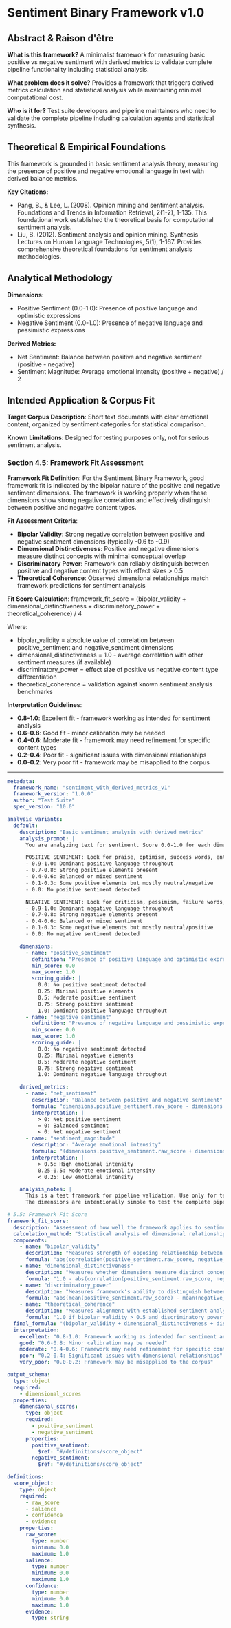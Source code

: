 # Sentiment Binary Framework v1.0

## Abstract & Raison d'être

**What is this framework?**
A minimalist framework for measuring basic positive vs negative sentiment with derived metrics to validate complete pipeline functionality including statistical analysis.

**What problem does it solve?**
Provides a framework that triggers derived metrics calculation and statistical analysis while maintaining minimal computational cost.

**Who is it for?**
Test suite developers and pipeline maintainers who need to validate the complete pipeline including calculation agents and statistical synthesis.

## Theoretical & Empirical Foundations

This framework is grounded in basic sentiment analysis theory, measuring the presence of positive and negative emotional language in text with derived balance metrics.

**Key Citations:**
- Pang, B., & Lee, L. (2008). Opinion mining and sentiment analysis. Foundations and Trends in Information Retrieval, 2(1-2), 1-135. This foundational work established the theoretical basis for computational sentiment analysis.
- Liu, B. (2012). Sentiment analysis and opinion mining. Synthesis Lectures on Human Language Technologies, 5(1), 1-167. Provides comprehensive theoretical foundations for sentiment analysis methodologies.

## Analytical Methodology

**Dimensions:**
- Positive Sentiment (0.0-1.0): Presence of positive language and optimistic expressions
- Negative Sentiment (0.0-1.0): Presence of negative language and pessimistic expressions

**Derived Metrics:**
- Net Sentiment: Balance between positive and negative sentiment (positive - negative)
- Sentiment Magnitude: Average emotional intensity (positive + negative) / 2

## Intended Application & Corpus Fit

**Target Corpus Description**: Short text documents with clear emotional content, organized by sentiment categories for statistical comparison.

**Known Limitations**: Designed for testing purposes only, not for serious sentiment analysis.

### Section 4.5: Framework Fit Assessment

**Framework Fit Definition**: For the Sentiment Binary Framework, good framework fit is indicated by the bipolar nature of the positive and negative sentiment dimensions. The framework is working properly when these dimensions show strong negative correlation and effectively distinguish between positive and negative content types.

**Fit Assessment Criteria**:
- **Bipolar Validity**: Strong negative correlation between positive and negative sentiment dimensions (typically -0.6 to -0.9)
- **Dimensional Distinctiveness**: Positive and negative dimensions measure distinct concepts with minimal conceptual overlap
- **Discriminatory Power**: Framework can reliably distinguish between positive and negative content types with effect sizes > 0.5
- **Theoretical Coherence**: Observed dimensional relationships match framework predictions for sentiment analysis

**Fit Score Calculation**:
framework_fit_score = (bipolar_validity + dimensional_distinctiveness + discriminatory_power + theoretical_coherence) / 4

Where:
- bipolar_validity = absolute value of correlation between positive_sentiment and negative_sentiment dimensions
- dimensional_distinctiveness = 1.0 - average correlation with other sentiment measures (if available)
- discriminatory_power = effect size of positive vs negative content type differentiation
- theoretical_coherence = validation against known sentiment analysis benchmarks

**Interpretation Guidelines**:
- **0.8-1.0**: Excellent fit - framework working as intended for sentiment analysis
- **0.6-0.8**: Good fit - minor calibration may be needed
- **0.4-0.6**: Moderate fit - framework may need refinement for specific content types
- **0.2-0.4**: Poor fit - significant issues with dimensional relationships
- **0.0-0.2**: Very poor fit - framework may be misapplied to the corpus

---

```yaml
metadata:
  framework_name: "sentiment_with_derived_metrics_v1"
  framework_version: "1.0.0"
  author: "Test Suite"
  spec_version: "10.0"

analysis_variants:
  default:
    description: "Basic sentiment analysis with derived metrics"
    analysis_prompt: |
      You are analyzing text for sentiment. Score 0.0-1.0 for each dimension.

      POSITIVE SENTIMENT: Look for praise, optimism, success words, enthusiasm
      - 0.9-1.0: Dominant positive language throughout
      - 0.7-0.8: Strong positive elements present
      - 0.4-0.6: Balanced or mixed sentiment
      - 0.1-0.3: Some positive elements but mostly neutral/negative
      - 0.0: No positive sentiment detected

      NEGATIVE SENTIMENT: Look for criticism, pessimism, failure words, disappointment
      - 0.9-1.0: Dominant negative language throughout
      - 0.7-0.8: Strong negative elements present
      - 0.4-0.6: Balanced or mixed sentiment
      - 0.1-0.3: Some negative elements but mostly neutral/positive
      - 0.0: No negative sentiment detected

    dimensions:
      - name: "positive_sentiment"
        definition: "Presence of positive language and optimistic expressions"
        min_score: 0.0
        max_score: 1.0
        scoring_guide: |
          0.0: No positive sentiment detected
          0.25: Minimal positive elements
          0.5: Moderate positive sentiment
          0.75: Strong positive sentiment
          1.0: Dominant positive language throughout
      - name: "negative_sentiment"
        definition: "Presence of negative language and pessimistic expressions"
        min_score: 0.0
        max_score: 1.0
        scoring_guide: |
          0.0: No negative sentiment detected
          0.25: Minimal negative elements
          0.5: Moderate negative sentiment
          0.75: Strong negative sentiment
          1.0: Dominant negative language throughout

    derived_metrics:
      - name: "net_sentiment"
        description: "Balance between positive and negative sentiment"
        formula: "dimensions.positive_sentiment.raw_score - dimensions.negative_sentiment.raw_score"
        interpretation: |
          > 0: Net positive sentiment
          = 0: Balanced sentiment
          < 0: Net negative sentiment
      - name: "sentiment_magnitude"
        description: "Average emotional intensity"
        formula: "(dimensions.positive_sentiment.raw_score + dimensions.negative_sentiment.raw_score) / 2"
        interpretation: |
          > 0.5: High emotional intensity
          0.25-0.5: Moderate emotional intensity
          < 0.25: Low emotional intensity

    analysis_notes: |
      This is a test framework for pipeline validation. Use only for testing purposes.
      The dimensions are intentionally simple to test the complete pipeline.

# 5.5: Framework Fit Score
framework_fit_score:
  description: "Assessment of how well the framework applies to sentiment analysis tasks"
  calculation_method: "Statistical analysis of dimensional relationships and content discrimination"
  components:
    - name: "bipolar_validity"
      description: "Measures strength of opposing relationship between positive and negative sentiment"
      formula: "abs(correlation(positive_sentiment.raw_score, negative_sentiment.raw_score))"
    - name: "dimensional_distinctiveness"
      description: "Measures whether dimensions measure distinct concepts"
      formula: "1.0 - abs(correlation(positive_sentiment.raw_score, negative_sentiment.raw_score))"
    - name: "discriminatory_power"
      description: "Measures framework's ability to distinguish between positive and negative content"
      formula: "abs(mean(positive_sentiment.raw_score) - mean(negative_sentiment.raw_score)) / std(positive_sentiment.raw_score + negative_sentiment.raw_score)"
    - name: "theoretical_coherence"
      description: "Measures alignment with established sentiment analysis principles"
      formula: "1.0 if bipolar_validity > 0.5 and discriminatory_power > 0.3 else 0.5"
  final_formula: "(bipolar_validity + dimensional_distinctiveness + discriminatory_power + theoretical_coherence) / 4"
  interpretation:
    excellent: "0.8-1.0: Framework working as intended for sentiment analysis"
    good: "0.6-0.8: Minor calibration may be needed"
    moderate: "0.4-0.6: Framework may need refinement for specific content types"
    poor: "0.2-0.4: Significant issues with dimensional relationships"
    very_poor: "0.0-0.2: Framework may be misapplied to the corpus"

output_schema:
  type: object
  required:
    - dimensional_scores
  properties:
    dimensional_scores:
      type: object
      required:
        - positive_sentiment
        - negative_sentiment
      properties:
        positive_sentiment:
          $ref: "#/definitions/score_object"
        negative_sentiment:
          $ref: "#/definitions/score_object"

definitions:
  score_object:
    type: object
    required:
      - raw_score
      - salience
      - confidence
      - evidence
    properties:
      raw_score:
        type: number
        minimum: 0.0
        maximum: 1.0
      salience:
        type: number
        minimum: 0.0
        maximum: 1.0
      confidence:
        type: number
        minimum: 0.0
        maximum: 1.0
      evidence:
        type: string
```
